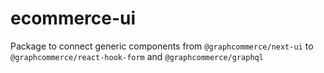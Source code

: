# ecommerce-ui

Package to connect generic components from `@graphcommerce/next-ui` to
`@graphcommerce/react-hook-form` and `@graphcommerce/graphql`
